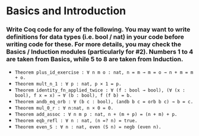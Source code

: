 # Basics and Introduction

### Write Coq code for any of the following. You may want to write definitions for data types (i.e. bool / nat) in your code before writing code for these. For more details, you may check the Basics / Induction modules (particularly for #2).  Numbers 1 to 4 are taken from Basics, while 5 to 8 are taken from Induction.

- `Theorem plus_id_exercise : ∀ n m o : nat, n = m → m = o → n + m = m + o.`
- `Theorem mult_n_1 : ∀ p : nat, p × 1 = p.`
- `Theorem identity_fn_applied_twice : ∀ (f : bool → bool), (∀ (x : bool), f x = x) → ∀ (b : bool), f (f b) = b.`
- `Theorem andb_eq_orb : ∀ (b c : bool), (andb b c = orb b c) → b = c.`
- `Theorem mul_0_r : ∀ n:nat, n × 0 = 0.`
- `Theorem add_assoc : ∀ n m p : nat, n + (m + p) = (n + m) + p.`
- `Theorem eqb_refl : ∀ n : nat, (n =? n) = true.`
- `Theorem even_S : ∀ n : nat, even (S n) = negb (even n).`